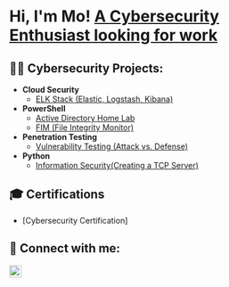 <h1>Hi, I'm Mo! <a href="https://www.linkedin.com/in/moaaz-niazi-4889ba182/">A Cybersecurity Enthusiast looking for work</a>

<h2>👨‍💻 Cybersecurity Projects:</h2>

- <b>Cloud Security</b>
  - [ELK Stack (Elastic, Logstash, Kibana)](https://github.com/moaazcybertest/ELK-Stack-Project)
- <b>PowerShell</b>
  - [Active Directory Home Lab]()
  - [FIM (File Integrity Monitor)](https://github.com/moaazcybertest/Powershell-Integrity-FIM)
- <b>Penetration Testing</b>
  - [Vulnerability Testing (Attack vs. Defense)](https://github.com/moaazcybertest/Red-Team-vs.-Blue-Team)
- <b>Python</b>
  - [Information Security(Creating a TCP Server)]()

<h2>🎓 Certifications</h2>

- [Cybersecurity Certification]

<h2> 🤳 Connect with me:</h2>

[<img align="left" alt="JoshMadakor | LinkedIn" width="22px" src="https://cdn.jsdelivr.net/npm/simple-icons@v3/icons/linkedin.svg" />][linkedin]

[linkedin]: https://www.linkedin.com/in/moaaz-niazi-4889ba182/

<!--
**joshmadakor1/joshmadakor1** is a ✨ _special_ ✨ repository because its `README.md` (this file) appears on your GitHub profile.

Here are some ideas to get you started:

- 🔭 I’m currently working on a penetration testing project
- 🌱 I’m currently learning information security with helmetjs
- 🤔 I’m looking for help with findings ways to improve my cybersecurity knowledge
- 💬 Ask me about my favorite historical places
- 📫 How to reach me: moaazkniazi@gmail.com
- 😄 Pronouns: He/Him
- ⚡ Fun fact: The Mona Lisa has no eyebrows.
-->
